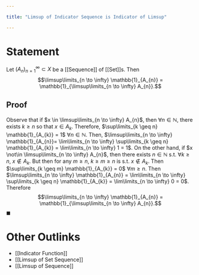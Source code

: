 ```yaml
---

title: "Limsup of Indicator Sequence is Indicator of Limsup"

---
```

# Statement
Let $({A}_{n})_{n=1}^{\infty} \subset X$ be a [[Sequence]] of [[Set]]s. Then
$$\limsup\limits_{n \to \infty} \mathbb{1}_{A_{n}} = \mathbb{1}_{\limsup\limits_{n \to \infty} A_{n}}.$$
## Proof
Observe that if $x \in \limsup\limits_{n \to \infty} A_{n}$, then $\forall n  \in \mathbb{N}$, there exists $k \geq n$ so that $x \in A_{k}$. Therefore, $\sup\limits_{k \geq n} \mathbb{1}_{A_{k}} = 1$ $\forall n \in \mathbb{N}$. Then, $\limsup\limits_{n \to \infty} \mathbb{1}_{A_{n}}= \lim\limits_{n \to \infty} \sup\limits_{k \geq n} \mathbb{1}_{A_{k}} = \lim\limits_{n \to \infty} 1 = 1$. On the other hand, if $x \not\in \limsup\limits_{n \to \infty} A_{n}$, then there exists $n \in \mathbb{N}$ s.t. $\forall k \geq n$, $x \not\in A_{k}$. But then for any $m \geq n$, $k \geq m \geq n$ is s.t. $x \not\in A_{k}$. Then $\sup\limits_{k \geq m} \mathbb{1}_{A_{k}} = 0$ $\forall m \geq n$. Then $\limsup\limits_{n \to \infty} \mathbb{1}_{A_{n}} = \lim\limits_{n \to \infty} \sup\limits_{k \geq n} \mathbb{1}_{A_{k}} = \lim\limits_{n \to \infty} 0 = 0$. Therefore
$$\limsup\limits_{n \to \infty} \mathbb{1}_{A_{n}} = \mathbb{1}_{\limsup\limits_{n \to \infty} A_{n}}.$$
$\blacksquare$
# Other Outlinks
- [[Indicator Function]]
- [[Limsup of Set Sequence]]
- [[Limsup of Sequence]]